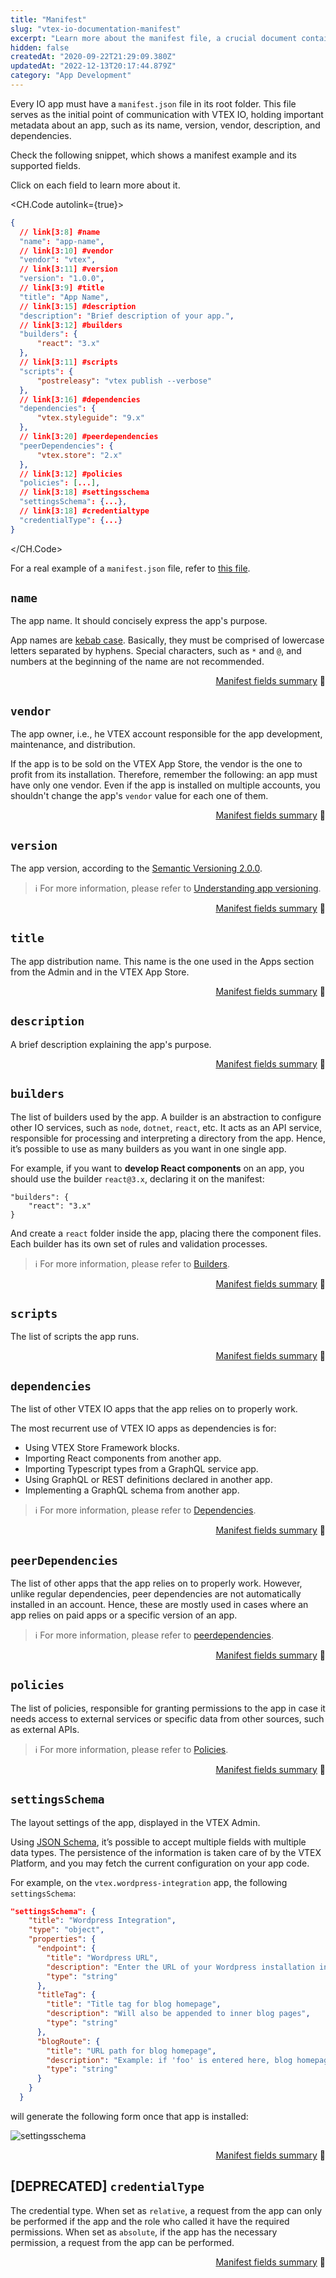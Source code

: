 ```yaml
---
title: "Manifest"
slug: "vtex-io-documentation-manifest"
excerpt: "Learn more about the manifest file, a crucial document containing metadata that defines and shapes the core attributes and functionalities of a VTEX IO app."
hidden: false
createdAt: "2020-09-22T21:29:09.380Z"
updatedAt: "2022-12-13T20:17:44.879Z"
category: "App Development"
---
```


Every IO app must have a `manifest.json` file in its root folder. This file serves as the initial point of communication with VTEX IO, holding important metadata about an app, such as its name, version, vendor, description, and dependencies.

Check the following snippet, which shows a manifest example and its supported fields.

Click on each field to learn more about it.

<CH.Code autolink={true}>

```json manifest.json
{
  // link[3:8] #name
  "name": "app-name",
  // link[3:10] #vendor
  "vendor": "vtex",
  // link[3:11] #version
  "version": "1.0.0",
  // link[3:9] #title
  "title": "App Name",
  // link[3:15] #description
  "description": "Brief description of your app.",
  // link[3:12] #builders
  "builders": {
      "react": "3.x"
  },
  // link[3:11] #scripts
  "scripts": {
      "postreleasy": "vtex publish --verbose"
  },
  // link[3:16] #dependencies
  "dependencies": {
      "vtex.styleguide": "9.x"
  },
  // link[3:20] #peerdependencies
  "peerDependencies": {
      "vtex.store": "2.x"
  },
  // link[3:12] #policies
  "policies": [...],
  // link[3:18] #settingsschema
  "settingsSchema": {...},
  // link[3:18] #credentialtype
  "credentialType": {...}
}
```

</CH.Code>

For a real example of a `manifest.json` file, refer to [this file](https://github.com/vtex-apps/store-theme/blob/master/manifest.json).

## `name`

The app name. It should concisely express the app's purpose.

App names are [kebab case](https://en.wiktionary.org/wiki/kebab_case). Basically, they must be comprised of lowercase letters separated by hyphens. Special characters, such as `*` and `@`, and numbers at the beginning of the name are not recommended.

<div style="text-align: right"><a href="#manifest-fields-summary">Manifest fields summary</a> 🔼</div>

## `vendor`

The app owner, i.e., he VTEX account responsible for the app development, maintenance, and distribution.

If the app is to be sold on the VTEX App Store, the vendor is the one to profit from its installation. Therefore, remember the following: an app must have only one vendor. Even if the app is installed on multiple accounts, you shouldn't change the app's `vendor` value for each one of them.

<div style="text-align: right"><a href="#manifest-fields-summary">Manifest fields summary</a> 🔼</div>

## `version`

The app version, according to the [Semantic Versioning 2.0.0](https://semver.org/).

> ℹ️ For more information, please refer to [Understanding app versioning](https://developers.vtex.com/docs/guides/vtex-io-documentation-releasing-a-new-app-version#understanding-app-versioning).

<div style="text-align: right"><a href="#manifest-fields-summary">Manifest fields summary</a> 🔼</div>

## `title`

The app distribution name. This name is the one used in the Apps section from the Admin and in the VTEX App Store.

<div style="text-align: right"><a href="#manifest-fields-summary">Manifest fields summary</a> 🔼</div>

## `description`

A brief description explaining the app's purpose.

<div style="text-align: right"><a href="#manifest-fields-summary">Manifest fields summary</a> 🔼</div>

## `builders`

The list of builders used by the app. A builder is an abstraction to configure other IO services, such as `node`, `dotnet`, `react`, etc. It acts as an API service, responsible for processing and interpreting a directory from the app. Hence, it’s possible to use as many builders as you want in one single app.

For example, if you want to **develop React components** on an app, you should use the builder `react@3.x`, declaring it on the manifest:

```
"builders": {
    "react": "3.x"    
}
```

And create a `react` folder inside the app, placing there the component files. Each builder has its own set of rules and validation processes.

> ℹ️ For more information, please refer to [Builders](https://developers.vtex.com/docs/guides/vtex-io-documentation-builders).

<div style="text-align: right"><a href="#manifest-fields-summary">Manifest fields summary</a> 🔼</div>

## `scripts`

The list of scripts the app runs.

<div style="text-align: right"><a href="#manifest-fields-summary">Manifest fields summary</a> 🔼</div>

## `dependencies`

The list of other VTEX IO apps that the app relies on to properly work.

The most recurrent use of VTEX IO apps as dependencies is for:

- Using VTEX Store Framework blocks.
- Importing React components from another app.
- Importing Typescript types from a GraphQL service app.
- Using GraphQL or REST definitions declared in another app.
- Implementing a GraphQL schema from another app.

> ℹ️ For more information, please refer to [Dependencies](https://developers.vtex.com/docs/guides/vtex-io-documentation-dependencies/).

<div style="text-align: right"><a href="#manifest-fields-summary">Manifest fields summary</a> 🔼</div>

## `peerDependencies`

The list of other apps that the app relies on to properly work. However, unlike regular dependencies, peer dependencies are not automatically installed in an account. Hence, these are mostly used in cases where an app relies on paid apps or a specific version of an app.

> ℹ️ For more information, please refer to [peerdependencies](https://developers.vtex.com/docs/guides/vtex-io-documentation-peerdependencies/).

<div style="text-align: right"><a href="#manifest-fields-summary">Manifest fields summary</a> 🔼</div>

## `policies`

The list of policies, responsible for granting permissions to the app in case it needs access to external services or specific data from other sources, such as external APIs.

> ℹ️ For more information, please refer to [Policies](https://developers.vtex.com/docs/guides/vtex-io-documentation-policies/).

<div style="text-align: right"><a href="#manifest-fields-summary">Manifest fields summary</a> 🔼</div>

## `settingsSchema`

The layout settings of the app, displayed in the VTEX Admin.

Using [JSON Schema](https://json-schema.org/), it’s possible to accept multiple fields with multiple data types. The persistence of the information is taken care of by the VTEX Platform, and you may fetch the current configuration on your app code.

For example, on the `vtex.wordpress-integration` app, the following `settingsSchema`:

```json
"settingsSchema": {
    "title": "Wordpress Integration",
    "type": "object",
    "properties": {
      "endpoint": {
        "title": "Wordpress URL",
        "description": "Enter the URL of your Wordpress installation in the form http://www.example.com/",
        "type": "string"
      },
      "titleTag": {
        "title": "Title tag for blog homepage",
        "description": "Will also be appended to inner blog pages",
        "type": "string"
      },
      "blogRoute": {
        "title": "URL path for blog homepage",
        "description": "Example: if 'foo' is entered here, blog homepage will be at http://www.yoursite.com/foo . Make sure routes in your store-theme match this setting. If left blank, default is 'blog'",
        "type": "string"
      }
    }
  }
```

will generate the following form once that app is installed:

![settingsschema](https://cdn.jsdelivr.net/gh/vtexdocs/dev-portal-content@main/images/vtex-io-documentation-manifest-0.png)

<div style="text-align: right"><a href="#manifest-fields-summary">Manifest fields summary</a> 🔼</div>

## [DEPRECATED] `credentialType`

The credential type. When set as `relative`, a request from the app can only be performed if the app and the role who called it have the required permissions. When set as `absolute`, if the app has the necessary permission, a request from the app can be performed.

<div style="text-align: right"><a href="#manifest-fields-summary">Manifest fields summary</a> 🔼</div>
